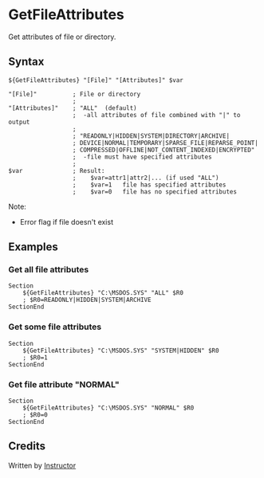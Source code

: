 # GetFileAttributes

Get attributes of file or directory.

## Syntax

	${GetFileAttributes} "[File]" "[Attributes]" $var

	"[File]"          ; File or directory
	                  ;
	"[Attributes]"    ; "ALL"  (default)
	                  ;  -all attributes of file combined with "|" to output
	                  ;
	                  ; "READONLY|HIDDEN|SYSTEM|DIRECTORY|ARCHIVE|
	                  ; DEVICE|NORMAL|TEMPORARY|SPARSE_FILE|REPARSE_POINT|
	                  ; COMPRESSED|OFFLINE|NOT_CONTENT_INDEXED|ENCRYPTED"
	                  ;  -file must have specified attributes
	                  ;
	$var              ; Result:
	                  ;    $var=attr1|attr2|... (if used "ALL")
	                  ;    $var=1   file has specified attributes
	                  ;    $var=0   file has no specified attributes

Note:

- Error flag if file doesn't exist

## Examples

### Get all file attributes

	Section
		${GetFileAttributes} "C:\MSDOS.SYS" "ALL" $R0
		; $R0=READONLY|HIDDEN|SYSTEM|ARCHIVE
	SectionEnd

### Get some file attributes

	Section
		${GetFileAttributes} "C:\MSDOS.SYS" "SYSTEM|HIDDEN" $R0
		; $R0=1
	SectionEnd

### Get file attribute "NORMAL"

	Section
		${GetFileAttributes} "C:\MSDOS.SYS" "NORMAL" $R0
		; $R0=0
	SectionEnd

## Credits

Written by [Instructor][1]

[1]: http://nsis.sourceforge.net/User:Instructor